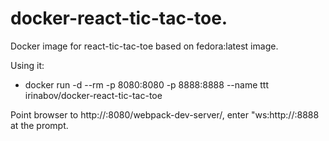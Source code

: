 # docker-react-tic-tac-toe.

Docker image for react-tic-tac-toe based on fedora:latest image. 

Using it:
  - docker run -d --rm -p 8080:8080 -p 8888:8888 --name ttt irinabov/docker-react-tic-tac-toe

Point browser to http://<host>:8080/webpack-dev-server/, enter "ws:http://<host>:8888 at the prompt.



